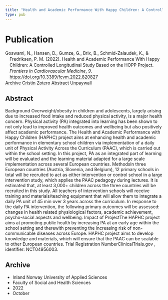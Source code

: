 ```yaml
---
title: "Health and Academic Performance With Happy Children: A Controlled Longitudinal Study Based on the HOPP Project"
type: pub
---
```

<h1>Publication</h1>
<article id="csl-bib-container-6QWKSYUV" class="csl-bib-container">
  <div class="csl-bib-body" style="line-height: 1.35; padding-left: 1em; text-indent:-1em;">
  <div class="csl-entry">Goswami, N., Hansen, D., Gumze, G., Brix, B., Schmid-Zalaudek, K., &amp; Fredriksen, P. M. (2022). Health and Academic Performance With Happy Children: A Controlled Longitudinal Study Based on the HOPP Project. <i>Frontiers in Cardiovascular Medicine</i>, <i>9</i>. <a href="https://doi.org/10.3389/fcvm.2022.820827">https://doi.org/10.3389/fcvm.2022.820827</a></div>
</div>
  <div class="csl-bib-buttons">
    <a href="#taxonomy-article-6QWKSYUV" class="csl-bib-button">Archive</a>
    <a href="https://app.cristin.no/results/show.jsf?id=2061719" alt="Cristin URL" class="csl-bib-button">Cristin</a>
    <a href="http://zotero.org/groups/5022929/items/6QWKSYUV" alt="Zotero URL" class="csl-bib-button">Zotero</a>
    <a href="#abstract-article-6QWKSYUV" class="csl-bib-button">Abstract</a>
    <a href="https://www.frontiersin.org/articles/10.3389/fcvm.2022.820827/pdf" class="csl-bib-button">Unpaywall</a>
  </div>
  <div id="csl-bib-meta-container-6QWKSYUV"></div>
</article>
<div id="csl-bib-meta-6QWKSYUV" class="csl-bib-meta">
  <article id="abstract-article-6QWKSYUV" class="abstract-article">
    <h1>Abstract</h1>
    Background Overweight/obesity in children and adolescents, largely arising due to increased food intake and reduced physical activity, is a major health concern. Physical activity (PA) integrated into learning has been shown to not only lead to improved health outcomes and wellbeing but also positively affect academic performance. The Health and Academic Performance with Happy Children (HAPHC) project aims at enhancing health and academic performance in elementary school children via implementation of a daily unit of Physical Activity Across the Curriculum (PAAC), which is carried out within the school setting. In this project, PA as an integrated part of learning will be evaluated and the learning material adapted for a large scale implementation across several European countries. MethodsIn three European countries (Austria, Slovenia, and Belgium), 12 primary schools in total will be recruited to act as either intervention or control school in a large intervention study, which applies the PAAC pedagogy during lectures. It is estimated that, at least 3,000+ children across the three countries will be recruited in this study. All teachers of intervention schools will receive training and materials/teaching equipment that will allow them to integrate a daily PA unit of 45 min over 3 years across the curriculum. In response to the daily PA intervention, the following primary outcomes will be assessed: changes in health related physiological factors, academic achievement, psycho-social aspects and wellbeing. Impact of ProjectThe HAPHC project aims at promoting public health by increasing PA at an early age within the school setting and therewith preventing the increasing risk of non-communicable diseases across Europe. HAPHC project aims to develop knowledge and materials, which will ensure that the PAAC can be scalable to other European countries. Trial Registration NumberClinicalTrials.gov , identifier: NCT04956003.
  </article>
  <article id="taxonomy-article-6QWKSYUV" class="taxonomy-article">
    <h1>Archive</h1>
    <ul>
      <li>Inland Norway University of Applied Sciences</li>
      <li>Faculty of Social and Health Sciences</li>
      <li>2022</li>
      <li>October</li>
    </ul>
  </article>
</div>
